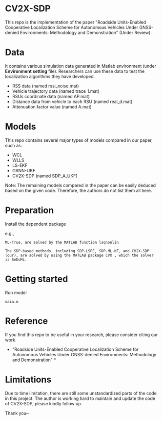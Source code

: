 # CV2X-SDP
This repo is the implementation of the paper "Roadside Units-Enabled Cooperative Localization Scheme for Autonomous Vehicles Under GNSS-denied Environments: Methodology and Demonstration" (Under Review).

# Data
It contains various simulation data generated in Matlab environment (under **Environment setting** file). Researchers can use these data to test the localization algorithms they have developed. 

- RSS data (named rssi_noise.mat)
- Vehicle trajectory data (named trace_1.mat)
- RSUs coordinate data (named AP.mat)
- Distance data from vehicle to each RSU (named real_d.mat)
- Attenuation factor value (named A.mat)

# Models
This repo contains several major types of models compared in our paper, such as:
- WCL
- WLLS
- LS-EKF
- GRNN-UKF
- CV2X-SDP (named SDP_A_UKF)

Note: The remaining models compared in the paper can be easily deduced based on the given code. Therefore, the authors do not list them all here.

# Preparation
Install the dependent package

e.g., 

`ML-True, are solved by the MATLAB function lsqnonlin`

`The SDP-based methods, including SDP-LSRE, SDP-ML-KF, and CV2X-SDP (our), are solved by using the MATLAB package CVX , which the solver is SeDuMi.`

# Getting started
Run model

``` 
main.m
``` 

# Reference
If you find this repo to be useful in your research, please consider citing our work.

* "Roadside Units-Enabled Cooperative Localization Scheme for Autonomous Vehicles Under GNSS-denied Environments: Methodology and Demonstration" *




# Limitations
Due to time limitation, there are still some unstandardized parts of the code in this project. The author is working hard to maintain and update the code of CV2X-SDP, please kindly follow up.

Thank you~



